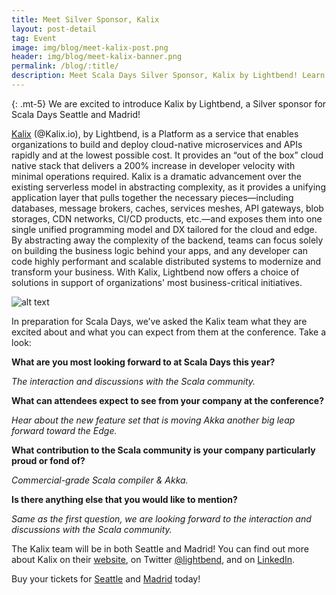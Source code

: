 ```yaml
---
title: Meet Silver Sponsor, Kalix
layout: post-detail
tag: Event
image: img/blog/meet-kalix-post.png
header: img/blog/meet-kalix-banner.png
permalink: /blog/:title/
description: Meet Scala Days Silver Sponsor, Kalix by Lightbend! Learn more about the company before you meet them in Seattle and Madrid.
---
```

{: .mt-5}
We are excited to introduce Kalix by Lightbend, a Silver sponsor for Scala Days Seattle and Madrid!

[Kalix]( https://www.kalix.io/) (@Kalix.io), by Lightbend, is a Platform as a service that enables organizations to build and deploy cloud-native microservices and APIs rapidly and at the lowest possible cost. It provides an “out of the box” cloud native stack that delivers a 200% increase in developer velocity with minimal operations required. Kalix is a dramatic advancement over the existing serverless model in abstracting complexity, as it provides a unifying application layer that pulls together the necessary pieces—including databases, message brokers, caches, services meshes, API gateways, blob storages, CDN networks, CI/CD products, etc.—and exposes them into one single unified programming model and DX tailored for the cloud and edge. By abstracting away the complexity of the backend, teams can focus solely on building the business logic behind your apps, and any developer can code highly performant and scalable distributed systems to modernize and transform your business. With Kalix, Lightbend now offers a choice of solutions in support of organizations' most business-critical initiatives.


![alt text](/img/assets/sponsors/sponsor-card-lightbend.png)


In preparation for Scala Days, we’ve asked the Kalix team what they are excited about and what you can expect from them at the conference. Take a look:  

**What are you most looking forward to at Scala Days this year?**

*The interaction and discussions with the Scala community.*

**What can attendees expect to see from your company at the conference?**

*Hear about the new feature set that is moving Akka another big leap forward toward the Edge.*

**What contribution to the Scala community is your company particularly proud or fond of?**

*Commercial-grade Scala compiler & Akka.*

**Is there anything else that you would like to mention?**

*Same as the first question, we are looking forward to the interaction and discussions with the Scala community.*


The Kalix team will be in both Seattle and Madrid! You can find out more about Kalix on their [website](https://www.kalix.io/), on Twitter [@lightbend](https://twitter.com/lightbend), and on [LinkedIn]( https://www.linkedin.com/company/lightbend-inc-).

Buy your tickets for [Seattle](https://scaladays.org/seattle-2023/#seattle-pricetable) and [Madrid](https://scaladays.org/madrid-2023/#pricetable) today!
